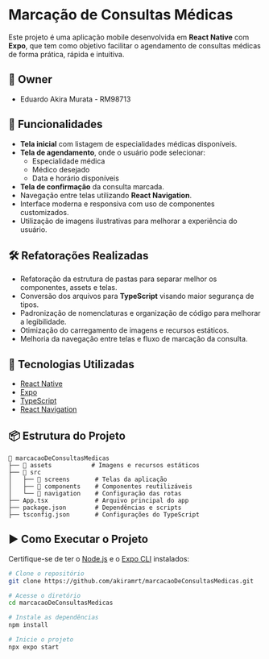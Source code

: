 # Marcação de Consultas Médicas

Este projeto é uma aplicação mobile desenvolvida em **React Native** com **Expo**, que tem como objetivo facilitar o agendamento de consultas médicas de forma prática, rápida e intuitiva.

## 📄 Owner

 - Eduardo Akira Murata - RM98713

## 📱 Funcionalidades

- **Tela inicial** com listagem de especialidades médicas disponíveis.
- **Tela de agendamento**, onde o usuário pode selecionar:
  - Especialidade médica
  - Médico desejado
  - Data e horário disponíveis
- **Tela de confirmação** da consulta marcada.
- Navegação entre telas utilizando **React Navigation**.
- Interface moderna e responsiva com uso de componentes customizados.
- Utilização de imagens ilustrativas para melhorar a experiência do usuário.

## 🛠️ Refatorações Realizadas

- Refatoração da estrutura de pastas para separar melhor os componentes, assets e telas.
- Conversão dos arquivos para **TypeScript** visando maior segurança de tipos.
- Padronização de nomenclaturas e organização de código para melhorar a legibilidade.
- Otimização do carregamento de imagens e recursos estáticos.
- Melhoria da navegação entre telas e fluxo de marcação da consulta.

## 🚀 Tecnologias Utilizadas

- [React Native](https://reactnative.dev/)
- [Expo](https://expo.dev/)
- [TypeScript](https://www.typescriptlang.org/)
- [React Navigation](https://reactnavigation.org/)

## 📦 Estrutura do Projeto

```
📁 marcacaoDeConsultasMedicas
├── 📁 assets           # Imagens e recursos estáticos
├── 📁 src
│   ├── 📁 screens       # Telas da aplicação
│   ├── 📁 components    # Componentes reutilizáveis
│   └── 📁 navigation    # Configuração das rotas
├── App.tsx             # Arquivo principal do app
├── package.json        # Dependências e scripts
├── tsconfig.json       # Configurações do TypeScript
```

## ▶️ Como Executar o Projeto

Certifique-se de ter o [Node.js](https://nodejs.org/) e o [Expo CLI](https://docs.expo.dev/get-started/installation/) instalados:

```bash
# Clone o repositório
git clone https://github.com/akiramrt/marcacaoDeConsultasMedicas.git

# Acesse o diretório
cd marcacaoDeConsultasMedicas

# Instale as dependências
npm install

# Inicie o projeto
npx expo start
```
